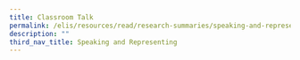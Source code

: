 ```yaml
---
title: Classroom Talk
permalink: /elis/resources/read/research-summaries/speaking-and-representing/classroom-talk/
description: ""
third_nav_title: Speaking and Representing
---
```

